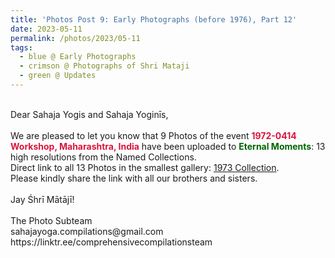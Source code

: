 ```yaml
---
title: 'Photos Post 9: Early Photographs (before 1976), Part 12'
date: 2023-05-11
permalink: /photos/2023/05-11
tags:
  - blue @ Early Photographs
  - crimson @ Photographs of Shri Mataji
  - green @ Updates
---
```


<p>
<br>
Dear Sahaja Yogis and Sahaja Yoginīs,<br>
<br>
We are pleased to let you know that 9 Photos of the event <font color="Crimson"><b>1972-0414 Workshop, Maharashtra, India</b></font> have been uploaded to <font color="DarkGreen"><b>Eternal Moments</b></font>: 13 high resolutions from the Named Collections.<br>
Direct link to all 13 Photos in the smallest gallery: <a href="https://eternalmoments.smugmug.com/Collections/Yogi-Mahajan-Collection/1973/"> 1973 Collection</a>.<br>
Please kindly share the link with all our brothers and sisters.<br>

<br>
Jay Śhrī Mātājī!<br>
<br>
The Photo Subteam<br>
sahajayoga.compilations@gmail.com<br>
https://linktr.ee/comprehensivecompilationsteam<br>
</p>